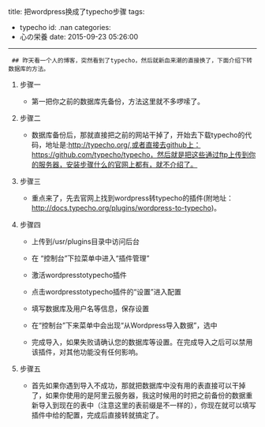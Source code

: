 title: 把wordpress换成了typecho步骤
tags:
  - typecho
id: .nan
categories:
  - 心の栄養
date: 2015-09-23 05:26:00
---

     ## 昨天看一个人的博客，突然看到了typecho，然后就新血来潮的直接换了，下面介绍下转数据库的方法。

1.  步骤一
    * 第一把你之前的数据库先备份，方法这里就不多啰嗦了。

2.  步骤二

    * 数据库备份后，那就直接把之前的网站干掉了，开始去下载typecho的代码，地址是:http://typecho.org/,或者直接去github上：https://github.com/typecho/typecho，然后就是把这些通过ftp上传到你的服务器，安装步骤什么的官网上都有，就不介绍了。

3.  步骤三

    * 重点来了，先去官网上找到wordpress转typecho的插件(附地址：http://docs.typecho.org/plugins/wordpress-to-typecho)。

4.  步骤四

    * 上传到/usr/plugins目录中访问后台

    * 在 “控制台”下拉菜单中进入“插件管理”

    * 激活wordpresstotypecho插件

    * 点击wordpresstotypecho插件的“设置”进入配置

    * 填写数据库及用户名等信息，保存设置

    * 在“控制台”下来菜单中会出现“从Wordpress导入数据”，选中

    * 完成导入，如果失败请确认您的数据库等设置。在完成导入之后可以禁用该插件，对其他功能没有任何影响。

5.  步骤五

    * 首先如果你遇到导入不成功，那就把数据库中没有用的表直接可以干掉了，如果你使用的是阿里云服务器，我这时候用的时把之前备份的数据重新导入到现在的表中（注意这里的表前缀是不一样的），你现在就可以填写插件中给的配置，完成后直接转就搞定了。